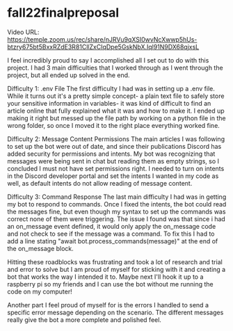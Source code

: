 # fall22finalpreposal
Video URL: https://temple.zoom.us/rec/share/nJRVu9qXSI0wvNcXwwp5hUs-btzry675bt5BxxRZdE3R81CllZxCIqDpe5GskNbX.Iql91N9DX68qjxsL 

I feel incredibly proud to say I accomplished all I set out to do with this project. I had 3 main difficulties that I worked through as I went through the project, but all ended up solved in the end.

Difficulty 1: .env File
The first difficulty I had was in setting up a .env file. While it turns out it's a pretty simple concept- a plain text file to safely store your sensitive information in variables- it was kind of difficult to find an article online that fully explained what it was and how to make it. I ended up making it right but messed up the file path by working on a python file in the wrong folder, so once I moved it to the right place everything worked fine.

Difficulty 2: Message Content Permissions
The main articles I was following to set up the bot were out of date, and since their publications Discord has added security for permissions and intents. My bot was recognizing that messages were being sent in chat but reading them as empty strings, so I concluded I must not have set permissions right. I needed to turn on intents in the Discord developer portal and set the intents I wanted in my code as well, as default intents do not allow reading of message content.

Difficulty 3: Command Response
The last main difficulty I had was in getting my bot to respond to commands. Once I fixed the intents, the bot could read the messages fine, but even though my syntax to set up the commands was correct none of them were triggering. The issue I found was that since i had an on_message event defined, it would only apply the on_message code and not check to see if the message was a command. To fix this I had to add a line stating "await bot.process_commands(message)" at the end of the on_message block.

Hitting these roadblocks was frustrating and took a lot of research and trial and error to solve but I am proud of myself for sticking with it and creating a bot that works the way I intended it to. Maybe next I'll hook it up to a raspberry pi so my friends and I can use the bot without me running the code on my computer!

Another part I feel proud of myself for is the errors I handled to send a specific error message depending on the scenario. The different messages really give the bot a more complete and polished feel.
